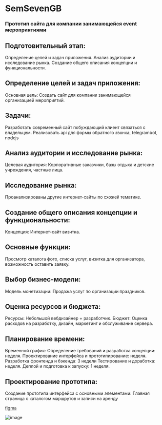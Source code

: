 # SemSevenGB

### Прототип сайта для компании занимающейся event мероприятиями

## Подготовительный этап:
Определение целей и задач приложения.
Анализ аудитории и исследование рынка.
Создание общего описания концепции и функциональности.  

## Определение целей и задач приложения:
Основная цель:
Создать сайт для компании занимающейся организацией мероприятий.  

## Задачи:
Разработать современный сайт побуждающий клиент связаться с владельцем.
Реализовать api для формы обратного звонка, telegrambot, nodejs  

## Анализ аудитории и исследование рынка:
Целевая аудитория:
Корпоративные заказчики, базы отдыха и детские учреждения, частные лица.  

## Исследование рынка:
Проанализированы другие интернет-сайты по схожей тематике.  

## Создание общего описания концепции и функциональности:  
Концепция:
Интернет-сайт визитка.

## Основные функции:
Просмотр каталога фото, списка услуг, визитка для организатора, возможность оставить заявку.  

## Выбор бизнес-модели:
Модель монетизации:
Продажа услуг по организации праздников.  

## Оценка ресурсов и бюджета:
Ресурсы:
Небольшой вебдизайнер + разработчик.
Бюджет:
Оценка расходов на разработку, дизайн, маркетинг и обслуживание сервера.
## Планирование времени:
Временной график:
Определение требований и разработка концепции: неделя.
Проектирование интерфейса и прототипирование: неделя.
Разработка фронтенда и бэкенда: 3 недели
Тестирование и доработка: неделя.
Деплой и подготовка к запуску: 1 неделя.
## Проектирование прототипа:
Создание прототипа интерфейса с основными элементами:
Главная страница с каталогом маршрутов и записи на аренду

[figma](https://www.figma.com/file/q9ao12U2GzIp8kWBwKniVy/Untitled?type=design&node-id=0%3A1&mode=design&t=VUYgiaDJqYGh4ozW-1)


![image](https://github.com/ScherbakovM/SemSevenGB/assets/109952823/391262c3-1841-4a47-8ecb-dadc6368c323)
